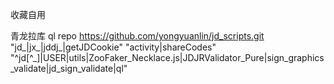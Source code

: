 收藏自用

青龙拉库 ql repo https://github.com/yongyuanlin/jd_scripts.git "jd_|jx_|jddj_|getJDCookie" "activity|shareCodes" "^jd[^_]|USER|utils|ZooFaker_Necklace.js|JDJRValidator_Pure|sign_graphics_validate|jd_sign_validate|ql"